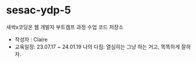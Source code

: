 # sesac-ydp-5
새싹x코딩온 웹 개발자 부트캠프 과정 수업 코드 저장소

- 작성자 : Claire
- 교육일정: 23.07.17 ~ 24.01.19
  나의 다짐: 열심히는 그냥 하는 거고, 똑똑하게 잘하자.
